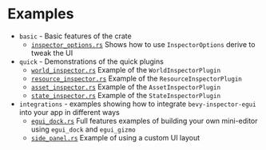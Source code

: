 # Examples

- `basic` - Basic features of the crate
  - [`inspector_options.rs`](./basic/inspector_options.rs) Shows how to use `InspectorOptions` derive to tweak the UI
- `quick` - Demonstrations of the quick plugins
  - [`world_inspector.rs`](./quick/world_inspector.rs) Example of the `WorldInspectorPlugin`
  - [`resource_inspector.rs`](./quick/resource_inspector.rs) Example of the `ResourceInspectorPlugin`
  - [`asset_inspector.rs`](./quick/asset_inspector.rs) Example of the `AssetInspectorPlugin`
  - [`state_inspector.rs`](./quick/state_inspector.rs) Example of the `StateInspectorPlugin`
- `integrations` - examples showing how to integrate `bevy-inspector-egui` into your app in different ways
  - [`egui_dock.rs`](./integrations/egui_dock.rs) Full features examples of building your own mini-editor using `egui_dock` and `egui_gizmo`
  - [`side_panel.rs`](./integrations/side_panel.rs) Example of using a custom UI layout
